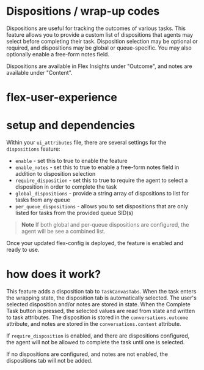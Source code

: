 # Dispositions / wrap-up codes

Dispositions are useful for tracking the outcomes of various tasks. This feature allows you to provide a custom list of dispositions that agents may select before completing their task. Disposition selection may be optional or required, and dispositions may be global or queue-specific. You may also optionally enable a free-form notes field.

Dispositions are available in Flex Insights under "Outcome", and notes are available under "Content".

# flex-user-experience



# setup and dependencies

Within your `ui_attributes` file, there are several settings for the `dispositions` feature:

- `enable` - set this to true to enable the feature
- `enable_notes` - set this to true to enable a free-form notes field in addition to disposition selection
- `require_disposition` - set this to true to require the agent to select a disposition in order to complete the task
- `global_dispositions` - provide a string array of dispositions to list for tasks from any queue
- `per_queue_dispositions` - allows you to set dispositions that are only listed for tasks from the provided queue SID(s)

> **Note**
> If both global and per-queue dispositions are configured, the agent will be see a combined list.

Once your updated flex-config is deployed, the feature is enabled and ready to use.

# how does it work?

This feature adds a disposition tab to `TaskCanvasTabs`. When the task enters the wrapping state, the disposition tab is automatically selected. The user's selected disposition and/or notes are stored in state. When the Complete Task button is pressed, the selected values are read from state and written to task attributes. The disposition is stored in the `conversations.outcome` attribute, and notes are stored in the `conversations.content` attribute.

If `require_disposition` is enabled, and there are dispositions configured, the agent will not be allowed to complete the task until one is selected.

If no dispositions are configured, and notes are not enabled, the dispositions tab will not be added.